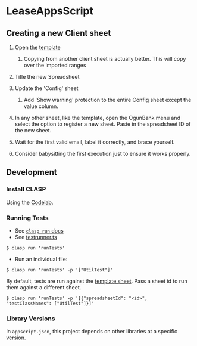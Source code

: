 # LeaseAppsScript

## Creating a new Client sheet

1. Open the [template](https://docs.google.com/spreadsheets/d/1e-xDkyts6jt_2JPGS5i1hX4opVJ9niQ9f0y8YtAvTlw)

    1. Copying from another client sheet is actually better. This will copy
       over the imported ranges

2. Title the new Spreadsheet

3. Update the 'Config' sheet

    1. Add 'Show warning' protection to the entire Config sheet except the value
       column.

4. In any other sheet, like the template, open the OgunBank menu and select the
   option to register a new sheet. Paste in the spreadsheet ID of the new sheet.

5. Wait for the first valid email, label it correctly, and brace yourself.

6. Consider babysitting the first execution just to ensure it works properly.

## Development

### Install CLASP

Using the [Codelab](https://codelabs.developers.google.com/codelabs/clasp).

### Running Tests

- See [`clasp run` docs](https://github.com/google/clasp/#run)
- See [testrunner.ts](https://github.com/jamesoguntebi/AS_LeaseLib/blob/master/testing/testrunner.ts)

```
$ clasp run 'runTests'
```

- Run an individual file:

```
$ clasp run 'runTests' -p '["UtilTest"]'
```

By default, tests are run against the [template sheet](https://docs.google.com/spreadsheets/d/1e-xDkyts6jt_2JPGS5i1hX4opVJ9niQ9f0y8YtAvTlw). Pass a sheet id to run them against a different sheet.

```
$ clasp run 'runTests' -p '[{"spreadsheetId": "<id>", "testClassNames": ["UtilTest"]}]'
```

### Library Versions

In `appscript.json`, this project depends on other libraries at a specific
version.
